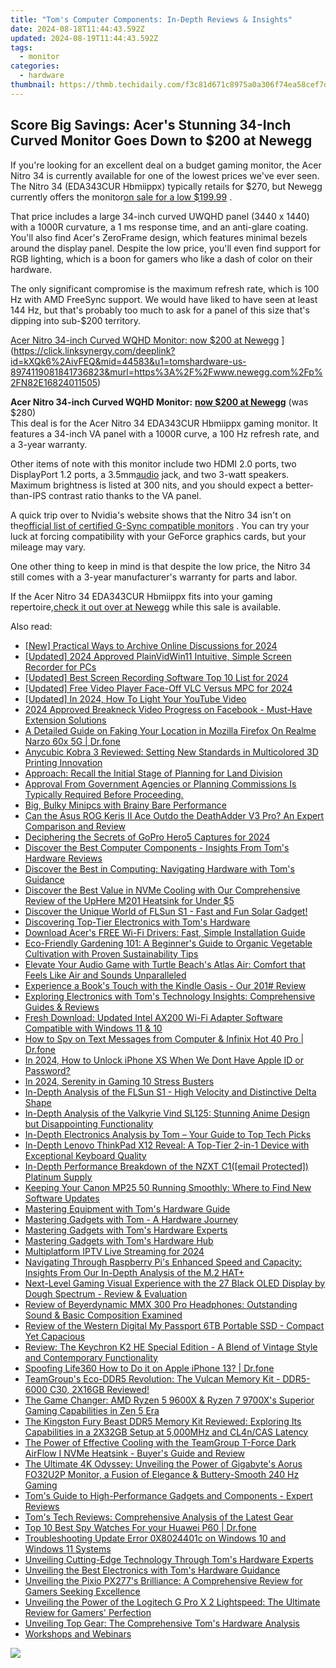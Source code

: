 ```yaml
---
title: "Tom's Computer Components: In-Depth Reviews & Insights"
date: 2024-08-18T11:44:43.592Z
updated: 2024-08-19T11:44:43.592Z
tags:
  - monitor
categories:
  - hardware
thumbnail: https://thmb.techidaily.com/f3c81d671c8975a0a306f74ea58cef7dc2a77184049b2346fa009262537fb57a.jpg
---
```


## Score Big Savings: Acer's Stunning 34-Inch Curved Monitor Goes Down to $200 at Newegg

If you're looking for an excellent deal on a budget gaming monitor, the Acer Nitro 34 is currently available for one of the lowest prices we've ever seen. The Nitro 34 (EDA343CUR Hbmiippx) typically retails for $270, but Newegg currently offers the monitor[on sale for a low $199.99](<https://shop-links.co/link/?exclusive=1&publisher_slug=itechdaily19598&url=https%3A%2F%2Fclick.linksynergy.com%2Fdeeplink%3Fid%3DkXQk6%252AivFEQ%26mid%3D44583%26u1%3Dtomshardware-us-4994161177559016645%26murl%3Dhttps%253A%252F%252Fwww.newegg.com%252Fp%252FN82E16824011505>) .

 That price includes a large 34-inch curved UWQHD panel (3440 x 1440) with a 1000R curvature, a 1 ms response time, and an anti-glare coating. You'll also find Acer's ZeroFrame design, which features minimal bezels around the display panel. Despite the low price, you'll even find support for RGB lighting, which is a boon for gamers who like a dash of color on their hardware.

 The only significant compromise is the maximum refresh rate, which is 100 Hz with AMD FreeSync support. We would have liked to have seen at least 144 Hz, but that's probably too much to ask for a panel of this size that's dipping into sub-$200 territory.

[Acer Nitro 34-inch Curved WQHD Monitor: now $200 at Newegg](https://cdn.mos.cms.futurecdn.net/WmKJZqT5cN43AMRKE7z48f-200-100.jpg "Acer Nitro 34-inch Curved WQHD Monitor: now $200 at Newegg") ](https://click.linksynergy.com/deeplink?id=kXQk6%2AivFEQ&mid=44583&u1=tomshardware-us-8974119081841736823&murl=https%3A%2F%2Fwww.newegg.com%2Fp%2FN82E16824011505)

**Acer Nitro 34-inch Curved WQHD Monitor:** [**now $200 at Newegg**](https://shop-links.co/link/?exclusive=1&publisher_slug=itechdaily19598&url=https%3A%2F%2Fclick.linksynergy.com%2Fdeeplink%3Fid%3DkXQk6%252AivFEQ%26mid%3D44583%26u1%3Dtomshardware-us-4757856291715265374%26murl%3Dhttps%253A%252F%252Fwww.newegg.com%252Fp%252FN82E16824011505) (was $280)  
 This deal is for the Acer Nitro 34 EDA343CUR Hbmiippx gaming monitor. It features a 34-inch VA panel with a 1000R curve, a 100 Hz refresh rate, and a 3-year warranty.

 Other items of note with this monitor include two HDMI 2.0 ports, two DisplayPort 1.2 ports, a 3.5mm[audio](https://tools.techidaily.com) jack, and two 3-watt speakers. Maximum brightness is listed at 300 nits, and you should expect a better-than-IPS contrast ratio thanks to the VA panel.

 A quick trip over to Nvidia's website shows that the Nitro 34 isn't on the[official list of certified G-Sync compatible monitors](https://www.nvidia.com/en-us/geforce/products/g-sync-monitors/specs/) . You can try your luck at forcing compatibility with your GeForce graphics cards, but your mileage may vary.

 One other thing to keep in mind is that despite the low price, the Nitro 34 still comes with a 3-year manufacturer's warranty for parts and labor.

 If the Acer Nitro 34 EDA343CUR Hbmiippx fits into your gaming repertoire,[check it out over at Newegg](https://shop-links.co/link/?exclusive=1&publisher_slug=itechdaily19598&url=https%3A%2F%2Fclick.linksynergy.com%2Fdeeplink%3Fid%3DkXQk6%252AivFEQ%26mid%3D44583%26u1%3Dtomshardware-us-3547807437355343859%26murl%3Dhttps%253A%252F%252Fwww.newegg.com%252Fp%252FN82E16824011505) while this sale is available.

<ins class="adsbygoogle"
     style="display:block"
     data-ad-format="autorelaxed"
     data-ad-client="ca-pub-7571918770474297"
     data-ad-slot="1223367746"></ins>



<ins class="adsbygoogle"
     style="display:block"
     data-ad-client="ca-pub-7571918770474297"
     data-ad-slot="8358498916"
     data-ad-format="auto"
     data-full-width-responsive="true"></ins>

<span class="atpl-alsoreadstyle">Also read:</span>
<div><ul>
<li><a href="https://screen-video-capture.techidaily.com/new-practical-ways-to-archive-online-discussions-for-2024/"><u>[New] Practical Ways to Archive Online Discussions for 2024</u></a></li>
<li><a href="https://visual-screen-recording.techidaily.com/updated-2024-approved-plainvidwin11-intuitive-simple-screen-recorder-for-pcs/"><u>[Updated] 2024 Approved  PlainVidWin11  Intuitive, Simple Screen Recorder for PCs</u></a></li>
<li><a href="https://screen-mirroring-recording.techidaily.com/updated-best-screen-recording-software-top-10-list-for-2024/"><u>[Updated] Best Screen Recording Software  Top 10 List for 2024</u></a></li>
<li><a href="https://fox-links.techidaily.com/updated-free-video-player-face-off-vlc-versus-mpc-for-2024/"><u>[Updated] Free Video Player Face-Off  VLC Versus MPC for 2024</u></a></li>
<li><a href="https://eaxpv-info.techidaily.com/updated-in-2024-how-to-light-your-youtube-video/"><u>[Updated] In 2024, How To Light Your YouTube Video</u></a></li>
<li><a href="https://article-files.techidaily.com/2024-approved-breakneck-video-progress-on-facebook-must-have-extension-solutions/"><u>2024 Approved  Breakneck Video Progress on Facebook - Must-Have Extension Solutions</u></a></li>
<li><a href="https://location-fake.techidaily.com/a-detailed-guide-on-faking-your-location-in-mozilla-firefox-on-realme-narzo-60x-5g-drfone-by-drfone-virtual-android/"><u>A Detailed Guide on Faking Your Location in Mozilla Firefox On Realme Narzo 60x 5G | Dr.fone</u></a></li>
<li><a href="https://hardware-reviews.techidaily.com/anycubic-kobra-3-reviewed-setting-new-standards-in-multicolored-3d-printing-innovation/"><u>Anycubic Kobra 3 Reviewed: Setting New Standards in Multicolored 3D Printing Innovation</u></a></li>
<li><a href="https://hardware-reviews.techidaily.com/approach-recall-the-initial-stage-of-planning-for-land-division/"><u>Approach: Recall the Initial Stage of Planning for Land Division</u></a></li>
<li><a href="https://hardware-reviews.techidaily.com/approval-from-government-agencies-or-planning-commissions-is-typically-required-before-proceeding/"><u>Approval From Government Agencies or Planning Commissions Is Typically Required Before Proceeding.</u></a></li>
<li><a href="https://win11.techidaily.com/big-bulky-minipcs-with-brainy-bare-performance/"><u>Big, Bulky Minipcs with Brainy Bare Performance</u></a></li>
<li><a href="https://hardware-reviews.techidaily.com/can-the-asus-rog-keris-ii-ace-outdo-the-deathadder-v3-pro-an-expert-comparison-and-review/"><u>Can the Asus ROG Keris II Ace Outdo the DeathAdder V3 Pro? An Expert Comparison and Review</u></a></li>
<li><a href="https://fox-boxes.techidaily.com/deciphering-the-secrets-of-gopro-hero5-captures-for-2024/"><u>Deciphering the Secrets of GoPro Hero5 Captures for 2024</u></a></li>
<li><a href="https://hardware-reviews.techidaily.com/discover-the-best-computer-components-insights-from-toms-hardware-reviews/"><u>Discover the Best Computer Components - Insights From Tom's Hardware Reviews</u></a></li>
<li><a href="https://hardware-reviews.techidaily.com/discover-the-best-in-computing-navigating-hardware-with-toms-guidance/"><u>Discover the Best in Computing: Navigating Hardware with Tom's Guidance</u></a></li>
<li><a href="https://hardware-reviews.techidaily.com/discover-the-best-value-in-nvme-cooling-with-our-comprehensive-review-of-the-uphere-m201-heatsink-for-under-5/"><u>Discover the Best Value in NVMe Cooling with Our Comprehensive Review of the UpHere M201 Heatsink for Under $5</u></a></li>
<li><a href="https://hardware-reviews.techidaily.com/1723341712256-discover-the-unique-world-of-flsun-s1-fast-and-fun-solar-gadget/"><u>Discover the Unique World of FLSun S1 - Fast and Fun Solar Gadget!</u></a></li>
<li><a href="https://hardware-reviews.techidaily.com/discovering-top-tier-electronics-with-toms-hardware/"><u>Discovering Top-Tier Electronics with Tom's Hardware</u></a></li>
<li><a href="https://win-amazing.techidaily.com/download-acers-free-wi-fi-drivers-fast-simple-installation-guide/"><u>Download Acer's FREE Wi-Fi Drivers: Fast, Simple Installation Guide</u></a></li>
<li><a href="https://hardware-reviews.techidaily.com/eco-friendly-gardening-101-a-beginners-guide-to-organic-vegetable-cultivation-with-proven-sustainability-tips/"><u>Eco-Friendly Gardening 101: A Beginner's Guide to Organic Vegetable Cultivation with Proven Sustainability Tips</u></a></li>
<li><a href="https://hardware-reviews.techidaily.com/elevate-your-audio-game-with-turtle-beachs-atlas-air-comfort-that-feels-like-air-and-sounds-unparalleled/"><u>Elevate Your Audio Game with Turtle Beach's Atlas Air: Comfort that Feels Like Air and Sounds Unparalleled</u></a></li>
<li><a href="https://buynow-info.techidaily.com/experience-a-books-touch-with-the-kindle-oasis-our-201-review/"><u>Experience a Book's Touch with the Kindle Oasis - Our 201# Review</u></a></li>
<li><a href="https://hardware-reviews.techidaily.com/exploring-electronics-with-toms-technology-insights-comprehensive-guides-and-reviews/"><u>Exploring Electronics with Tom's Technology Insights: Comprehensive Guides & Reviews</u></a></li>
<li><a href="https://hardware-help.techidaily.com/fresh-download-updated-intel-ax200-wi-fi-adapter-software-compatible-with-windows-11-and-10/"><u>Fresh Download: Updated Intel AX200 Wi-Fi Adapter Software Compatible with Windows 11 & 10</u></a></li>
<li><a href="https://android-location-track.techidaily.com/how-to-spy-on-text-messages-from-computer-and-infinix-hot-40-pro-drfone-by-drfone-virtual-android/"><u>How to Spy on Text Messages from Computer & Infinix Hot 40 Pro | Dr.fone</u></a></li>
<li><a href="https://apple-account.techidaily.com/in-2024-how-to-unlock-iphone-xs-when-we-dont-have-apple-id-or-password-by-drfone-ios/"><u>In 2024, How to Unlock iPhone XS When We Dont Have Apple ID or Password?</u></a></li>
<li><a href="https://screen-sharing-recording.techidaily.com/in-2024-serenity-in-gaming-10-stress-busters/"><u>In 2024, Serenity in Gaming  10 Stress Busters</u></a></li>
<li><a href="https://hardware-reviews.techidaily.com/in-depth-analysis-of-the-flsun-s1-high-velocity-and-distinctive-delta-shape/"><u>In-Depth Analysis of the FLSun S1 - High Velocity and Distinctive Delta Shape</u></a></li>
<li><a href="https://hardware-reviews.techidaily.com/in-depth-analysis-of-the-valkyrie-vind-sl125-stunning-anime-design-but-disappointing-functionality/"><u>In-Depth Analysis of the Valkyrie Vind SL125: Stunning Anime Design but Disappointing Functionality</u></a></li>
<li><a href="https://hardware-reviews.techidaily.com/in-depth-electronics-analysis-by-tom-your-guide-to-top-tech-picks/"><u>In-Depth Electronics Analysis by Tom – Your Guide to Top Tech Picks</u></a></li>
<li><a href="https://buynow-marvelous.techidaily.com/in-depth-lenovo-thinkpad-x12-reveal-a-top-tier-2-in-1-device-with-exceptional-keyboard-quality/"><u>In-Depth Lenovo ThinkPad X12 Reveal: A Top-Tier 2-in-1 Device with Exceptional Keyboard Quality</u></a></li>
<li><a href="https://hardware-reviews.techidaily.com/in-depth-performance-breakdown-of-the-nzxt-c1email-protected-platinum-supply/"><u>In-Depth Performance Breakdown of the NZXT C1([email Protected]) Platinum Supply</u></a></li>
<li><a href="https://driver-download.techidaily.com/keeping-your-canon-mp25-50-running-smoothly-where-to-find-new-software-updates/"><u>Keeping Your Canon MP25 50 Running Smoothly: Where to Find New Software Updates</u></a></li>
<li><a href="https://hardware-reviews.techidaily.com/mastering-equipment-with-toms-hardware-guide/"><u>Mastering Equipment with Tom's Hardware Guide</u></a></li>
<li><a href="https://hardware-reviews.techidaily.com/mastering-gadgets-with-tom-a-hardware-journey/"><u>Mastering Gadgets with Tom - A Hardware Journey</u></a></li>
<li><a href="https://hardware-reviews.techidaily.com/mastering-gadgets-with-toms-hardware-experts/"><u>Mastering Gadgets with Tom's Hardware Experts</u></a></li>
<li><a href="https://hardware-reviews.techidaily.com/mastering-gadgets-with-toms-hardware-hub/"><u>Mastering Gadgets with Tom's Hardware Hub</u></a></li>
<li><a href="https://desktop-recording.techidaily.com/multiplatform-iptv-live-streaming-for-2024/"><u>Multiplatform IPTV Live Streaming for 2024</u></a></li>
<li><a href="https://hardware-reviews.techidaily.com/navigating-through-raspberry-pis-enhanced-speed-and-capacity-insights-from-our-in-depth-analysis-of-the-m2-hatplus/"><u>Navigating Through Raspberry Pi's Enhanced Speed and Capacity: Insights From Our In-Depth Analysis of the M.2 HAT+</u></a></li>
<li><a href="https://hardware-reviews.techidaily.com/next-level-gaming-visual-experience-with-the-27-black-oled-display-by-dough-spectrum-review-and-evaluation/"><u>Next-Level Gaming Visual Experience with the 27 Black OLED Display by Dough Spectrum - Review & Evaluation</u></a></li>
<li><a href="https://hardware-reviews.techidaily.com/review-of-beyerdynamic-mmx-300-pro-headphones-outstanding-sound-and-basic-composition-examined/"><u>Review of Beyerdynamic MMX 300 Pro Headphones: Outstanding Sound & Basic Composition Examined</u></a></li>
<li><a href="https://hardware-reviews.techidaily.com/review-of-the-western-digital-my-passport-6tb-portable-ssd-compact-yet-capacious/"><u>Review of the Western Digital My Passport 6TB Portable SSD - Compact Yet Capacious</u></a></li>
<li><a href="https://hardware-reviews.techidaily.com/review-the-keychron-k2-he-special-edition-a-blend-of-vintage-style-and-contemporary-functionality/"><u>Review: The Keychron K2 HE Special Edition - A Blend of Vintage Style and Contemporary Functionality</u></a></li>
<li><a href="https://fake-location.techidaily.com/spoofing-life360-how-to-do-it-on-apple-iphone-13-drfone-by-drfone-virtual-ios/"><u>Spoofing Life360 How to Do it on Apple iPhone 13? | Dr.fone</u></a></li>
<li><a href="https://hardware-reviews.techidaily.com/1723341683638-teamgroups-eco-ddr5-revolution-the-vulcan-memory-kit-ddr5-6000-c30-2x16gb-reviewed/"><u>TeamGroup's Eco-DDR5 Revolution: The Vulcan Memory Kit - DDR5-6000 C30, 2X16GB Reviewed!</u></a></li>
<li><a href="https://hardware-reviews.techidaily.com/the-game-changer-amd-ryzen-5-9600x-and-ryzen-7-9700xs-superior-gaming-capabilities-in-zen-5-era/"><u>The Game Changer: AMD Ryzen 5 9600X & Ryzen 7 9700X's Superior Gaming Capabilities in Zen 5 Era</u></a></li>
<li><a href="https://hardware-reviews.techidaily.com/the-kingston-fury-beast-ddr5-memory-kit-reviewed-exploring-its-capabilities-in-a-2x32gb-setup-at-5000mhz-and-cl4ncas-latency/"><u>The Kingston Fury Beast DDR5 Memory Kit Reviewed: Exploring Its Capabilities in a 2X32GB Setup at 5,000MHz and CL4n/CAS Latency</u></a></li>
<li><a href="https://hardware-reviews.techidaily.com/the-power-of-effective-cooling-with-the-teamgroup-t-force-dark-airflow-i-nvme-heatsink-buyers-guide-and-review/"><u>The Power of Effective Cooling with the TeamGroup T-Force Dark AirFlow I NVMe Heatsink - Buyer's Guide and Review</u></a></li>
<li><a href="https://hardware-reviews.techidaily.com/the-ultimate-4k-odyssey-unveiling-the-power-of-gigabytes-aorus-fo32u2p-monitor-a-fusion-of-elegance-and-buttery-smooth-240-hz-gaming/"><u>The Ultimate 4K Odyssey: Unveiling the Power of Gigabyte's Aorus FO32U2P Monitor, a Fusion of Elegance & Buttery-Smooth 240 Hz Gaming</u></a></li>
<li><a href="https://hardware-reviews.techidaily.com/1723341724300-toms-guide-to-high-performance-gadgets-and-components-expert-reviews/"><u>Tom's Guide to High-Performance Gadgets and Components - Expert Reviews</u></a></li>
<li><a href="https://hardware-reviews.techidaily.com/toms-tech-reviews-comprehensive-analysis-of-the-latest-gear/"><u>Tom's Tech Reviews: Comprehensive Analysis of the Latest Gear</u></a></li>
<li><a href="https://android-location-track.techidaily.com/top-10-best-spy-watches-for-your-huawei-p60-drfone-by-drfone-virtual-android/"><u>Top 10 Best Spy Watches For your Huawei P60 | Dr.fone</u></a></li>
<li><a href="https://win-howtos.techidaily.com/troubleshooting-update-error-0x8024401c-on-windows-10-and-windows-11-systems/"><u>Troubleshooting Update Error 0X8024401c on Windows 10 and Windows 11 Systems</u></a></li>
<li><a href="https://hardware-reviews.techidaily.com/unveiling-cutting-edge-technology-through-toms-hardware-experts/"><u>Unveiling Cutting-Edge Technology Through Tom's Hardware Experts</u></a></li>
<li><a href="https://hardware-reviews.techidaily.com/unveiling-the-best-electronics-with-toms-hardware-guidance/"><u>Unveiling the Best Electronics with Tom's Hardware Guidance</u></a></li>
<li><a href="https://hardware-reviews.techidaily.com/unveiling-the-pixio-px277s-brilliance-a-comprehensive-review-for-gamers-seeking-excellence/"><u>Unveiling the Pixio PX277's Brilliance: A Comprehensive Review for Gamers Seeking Excellence</u></a></li>
<li><a href="https://hardware-reviews.techidaily.com/unveiling-the-power-of-the-logitech-g-pro-x-2-lightspeed-the-ultimate-review-for-gamers-perfection/"><u>Unveiling the Power of the Logitech G Pro X 2 Lightspeed: The Ultimate Review for Gamers' Perfection</u></a></li>
<li><a href="https://hardware-reviews.techidaily.com/unveiling-top-gear-the-comprehensive-toms-hardware-analysis/"><u>Unveiling Top Gear: The Comprehensive Tom's Hardware Analysis</u></a></li>
<li><a href="https://hardware-reviews.techidaily.com/workshops-and-webinars/"><u>Workshops and Webinars</u></a></li>
</ul></div>

<!-- affiliate ads begin -->
<a href="https://shop.copernic.com/order/checkout.php?PRODS=41033095&QTY=1&AFFILIATE=108875&CART=1"><img src="https://secure.2checkout.com/images/merchant/8d30aa96e72440759f74bd2306c1fa3d/Copernic-2023-Affiliate-728x90-Advanced-3YR.png" border="0"></a>
<!-- affiliate ads end -->